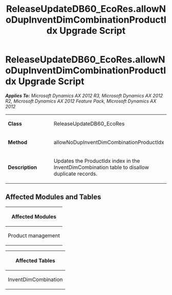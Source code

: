 ﻿---
title: ReleaseUpdateDB60_EcoRes.allowNoDupInventDimCombinationProductIdx Upgrade Script
TOCTitle: ReleaseUpdateDB60_EcoRes.allowNoDupInventDimCombinationProductIdx Upgrade Script
ms:assetid: a53e2d69-9609-bfc0-44dc-f271ca869561
ms:mtpsurl: https://msdn.microsoft.com/en-us/library/JJ736827(v=AX.60)
ms:contentKeyID: 49710258
ms.date: 05/18/2015
mtps_version: v=AX.60
---

# ReleaseUpdateDB60\_EcoRes.allowNoDupInventDimCombinationProductIdx Upgrade Script 


_**Applies To:** Microsoft Dynamics AX 2012 R3, Microsoft Dynamics AX 2012 R2, Microsoft Dynamics AX 2012 Feature Pack, Microsoft Dynamics AX 2012_

<table>
<colgroup>
<col style="width: 50%" />
<col style="width: 50%" />
</colgroup>
<tbody>
<tr class="odd">
<td><p><strong>Class</strong></p></td>
<td><p>ReleaseUpdateDB60_EcoRes</p></td>
</tr>
<tr class="even">
<td><p><strong>Method</strong></p></td>
<td><p>allowNoDupInventDimCombinationProductIdx</p></td>
</tr>
<tr class="odd">
<td><p><strong>Description</strong></p></td>
<td><p>Updates the ProductIdx index in the InventDimCombination table to disallow duplicate records.</p></td>
</tr>
</tbody>
</table>


## Affected Modules and Tables

<table>
<colgroup>
<col style="width: 100%" />
</colgroup>
<thead>
<tr class="header">
<th><p>Affected Modules</p></th>
</tr>
</thead>
<tbody>
<tr class="odd">
<td><p>Product management</p></td>
</tr>
</tbody>
</table>


<table>
<colgroup>
<col style="width: 100%" />
</colgroup>
<thead>
<tr class="header">
<th><p>Affected Tables</p></th>
</tr>
</thead>
<tbody>
<tr class="odd">
<td><p>InventDimCombination</p></td>
</tr>
</tbody>
</table>

  


